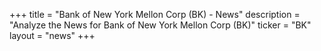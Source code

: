+++
title = "Bank of New York Mellon Corp (BK) - News"
description = "Analyze the News for Bank of New York Mellon Corp (BK)"
ticker = "BK"
layout = "news"
+++

